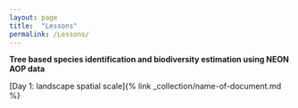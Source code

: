 ```yaml
---
layout: page
title:  "Lessons"
permalink: /Lessons/
---
```


**Tree based species identification and biodiversity estimation using NEON AOP data**

[Day 1: landscape spatial scale]{% link _collection/name-of-document.md %}
